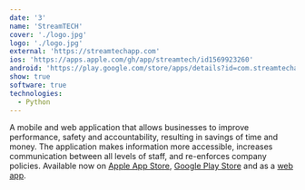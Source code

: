 ```yaml
---
date: '3'
name: 'StreamTECH'
cover: './logo.jpg'
logo: './logo.jpg'
external: 'https://streamtechapp.com'
ios: 'https://apps.apple.com/gh/app/streamtech/id1569923260'
android: 'https://play.google.com/store/apps/details?id=com.streamtechapp.app'
show: true
software: true
technologies:
  - Python
---
```


A mobile and web application that allows businesses to improve performance, safety and accountability, resulting in savings of time and money. The application makes information more accessible, increases communication between all levels of staff, and re-enforces company policies. Available now on [Apple App Store](https://apps.apple.com/gh/app/streamtech/id1569923260), [Google Play Store](https://play.google.com/store/apps/details?id=com.streamtechapp.app) and as a [web app](https://streamtechapp.com).
